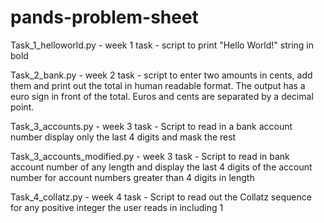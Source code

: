 # pands-problem-sheet

Task_1_helloworld.py - week 1 task - script to print "Hello World!" string in bold

Task_2_bank.py - week 2 task - script to enter two amounts in cents, add them and print out the total in human readable format. The output has a euro sign in front of the total. Euros and cents are separated by a decimal point.

Task_3_accounts.py - week 3 task - Script to read in a bank account number display only the last 4 digits and mask the rest

Task_3_accounts_modified.py - week 3 task - Script to read in bank account number of any length and display the last 4 digits of the account number for account numbers greater than 4 digits in length 

Task_4_collatz.py - week 4 task - Script to read out the Collatz sequence for any positive integer the user reads in including 1
